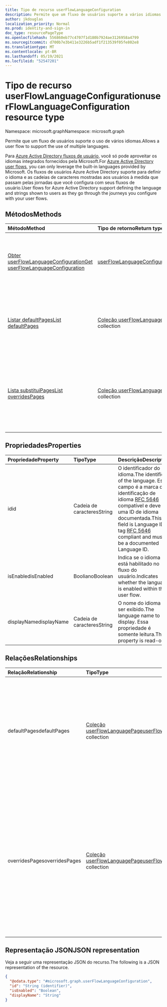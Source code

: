 ```yaml
---
title: Tipo de recurso userFlowLanguageConfiguration
description: Permite que um fluxo de usuários suporte a vários idiomas.
author: jkdouglas
localization_priority: Normal
ms.prod: identity-and-sign-in
doc_type: resourcePageType
ms.openlocfilehash: 556860eb77c4707f1d180b7924ae3126958a4799
ms.sourcegitcommit: d700b7e3b411e3226b5adf1f213539f05fe802e8
ms.translationtype: MT
ms.contentlocale: pt-BR
ms.lasthandoff: 05/19/2021
ms.locfileid: "52547201"
---
```

# <a name="userflowlanguageconfiguration-resource-type"></a><span data-ttu-id="9fd18-103">Tipo de recurso userFlowLanguageConfiguration</span><span class="sxs-lookup"><span data-stu-id="9fd18-103">userFlowLanguageConfiguration resource type</span></span>

<span data-ttu-id="9fd18-104">Namespace: microsoft.graph</span><span class="sxs-lookup"><span data-stu-id="9fd18-104">Namespace: microsoft.graph</span></span>

<span data-ttu-id="9fd18-105">Permite que um fluxo de usuários suporte o uso de vários idiomas.</span><span class="sxs-lookup"><span data-stu-id="9fd18-105">Allows a user flow to support the use of multiple languages.</span></span>

<span data-ttu-id="9fd18-106">Para [Azure Active Directory fluxos de usuário](/azure/active-directory/external-identities/user-flow-customize-language), você só pode aproveitar os idiomas integrados fornecidos pela Microsoft.</span><span class="sxs-lookup"><span data-stu-id="9fd18-106">For [Azure Active Directory user flows](/azure/active-directory/external-identities/user-flow-customize-language), you can only leverage the built-in languages provided by Microsoft.</span></span> <span data-ttu-id="9fd18-107">Os fluxos de usuários Azure Active Directory suporte para definir o idioma e as cadeias de caracteres mostradas aos usuários à medida que passam pelas jornadas que você configura com seus fluxos de usuário.</span><span class="sxs-lookup"><span data-stu-id="9fd18-107">User flows for Azure Active Directory support defining the language and strings shown to users as they go through the journeys you configure with your user flows.</span></span>

## <a name="methods"></a><span data-ttu-id="9fd18-108">Métodos</span><span class="sxs-lookup"><span data-stu-id="9fd18-108">Methods</span></span>

|<span data-ttu-id="9fd18-109">Método</span><span class="sxs-lookup"><span data-stu-id="9fd18-109">Method</span></span>|<span data-ttu-id="9fd18-110">Tipo de retorno</span><span class="sxs-lookup"><span data-stu-id="9fd18-110">Return type</span></span>|<span data-ttu-id="9fd18-111">Descrição</span><span class="sxs-lookup"><span data-stu-id="9fd18-111">Description</span></span>|
|:---|:---|:---|
|[<span data-ttu-id="9fd18-112">Obter userFlowLanguageConfiguration</span><span class="sxs-lookup"><span data-stu-id="9fd18-112">Get userFlowLanguageConfiguration</span></span>](../api/userflowlanguageconfiguration-get.md)|[<span data-ttu-id="9fd18-113">userFlowLanguageConfiguration</span><span class="sxs-lookup"><span data-stu-id="9fd18-113">userFlowLanguageConfiguration</span></span>](../resources/userflowlanguageconfiguration.md)|<span data-ttu-id="9fd18-114">Leia as propriedades e as relações de um [objeto userFlowLanguageConfiguration.](../resources/userflowlanguageconfiguration.md)</span><span class="sxs-lookup"><span data-stu-id="9fd18-114">Read the properties and relationships of a [userFlowLanguageConfiguration](../resources/userflowlanguageconfiguration.md) object.</span></span> <span data-ttu-id="9fd18-115">Esses objetos representam um idioma disponível em um fluxo de usuários.</span><span class="sxs-lookup"><span data-stu-id="9fd18-115">These objects represent a language available in a user flow.</span></span>|
|[<span data-ttu-id="9fd18-116">Listar defaultPages</span><span class="sxs-lookup"><span data-stu-id="9fd18-116">List defaultPages</span></span>](../api/userflowlanguageconfiguration-list-defaultpages.md)|<span data-ttu-id="9fd18-117">[Coleção userFlowLanguagePage](../resources/userflowlanguagepage.md)</span><span class="sxs-lookup"><span data-stu-id="9fd18-117">[userFlowLanguagePage](../resources/userflowlanguagepage.md) collection</span></span>|<span data-ttu-id="9fd18-118">Obter os recursos userFlowLanguagePage da propriedade de navegação defaultPages.</span><span class="sxs-lookup"><span data-stu-id="9fd18-118">Get the userFlowLanguagePage resources from the defaultPages navigation property.</span></span> <span data-ttu-id="9fd18-119">Representa a jornada padrão do usuário em um fluxo de usuários.</span><span class="sxs-lookup"><span data-stu-id="9fd18-119">Represents the default user journey in a user flow.</span></span>|
|[<span data-ttu-id="9fd18-120">Lista substituiPages</span><span class="sxs-lookup"><span data-stu-id="9fd18-120">List overridesPages</span></span>](../api/userflowlanguageconfiguration-list-overridespages.md)|<span data-ttu-id="9fd18-121">[Coleção userFlowLanguagePage](../resources/userflowlanguagepage.md)</span><span class="sxs-lookup"><span data-stu-id="9fd18-121">[userFlowLanguagePage](../resources/userflowlanguagepage.md) collection</span></span>|<span data-ttu-id="9fd18-122">Obter os recursos userFlowLanguagePage da propriedade de navegação overridesPages.</span><span class="sxs-lookup"><span data-stu-id="9fd18-122">Get the userFlowLanguagePage resources from the overridesPages navigation property.</span></span> <span data-ttu-id="9fd18-123">Representa uma experiência personalizada para uma jornada do usuário em um fluxo de usuários.</span><span class="sxs-lookup"><span data-stu-id="9fd18-123">Represents a custom experience for a user journey in a user flow.</span></span>|

## <a name="properties"></a><span data-ttu-id="9fd18-124">Propriedades</span><span class="sxs-lookup"><span data-stu-id="9fd18-124">Properties</span></span>

|<span data-ttu-id="9fd18-125">Propriedade</span><span class="sxs-lookup"><span data-stu-id="9fd18-125">Property</span></span>|<span data-ttu-id="9fd18-126">Tipo</span><span class="sxs-lookup"><span data-stu-id="9fd18-126">Type</span></span>|<span data-ttu-id="9fd18-127">Descrição</span><span class="sxs-lookup"><span data-stu-id="9fd18-127">Description</span></span>|
|:---|:---|:---|
|<span data-ttu-id="9fd18-128">id</span><span class="sxs-lookup"><span data-stu-id="9fd18-128">id</span></span>|<span data-ttu-id="9fd18-129">Cadeia de caracteres</span><span class="sxs-lookup"><span data-stu-id="9fd18-129">String</span></span>|<span data-ttu-id="9fd18-130">O identificador do idioma.</span><span class="sxs-lookup"><span data-stu-id="9fd18-130">The identifier of the language.</span></span> <span data-ttu-id="9fd18-131">Este campo é a marca de identificação de idioma [RFC 5646](https://tools.ietf.org/html/rfc5646) compatível e deve ser uma ID de idioma documentada.</span><span class="sxs-lookup"><span data-stu-id="9fd18-131">This field is Language ID tag [RFC 5646](https://tools.ietf.org/html/rfc5646) compliant and must be a documented Language ID.</span></span>|
|<span data-ttu-id="9fd18-132">isEnabled</span><span class="sxs-lookup"><span data-stu-id="9fd18-132">isEnabled</span></span>|<span data-ttu-id="9fd18-133">Booliano</span><span class="sxs-lookup"><span data-stu-id="9fd18-133">Boolean</span></span>|<span data-ttu-id="9fd18-134">Indica se o idioma está habilitado no fluxo do usuário.</span><span class="sxs-lookup"><span data-stu-id="9fd18-134">Indicates whether the language is enabled within the user flow.</span></span>|
|<span data-ttu-id="9fd18-135">displayName</span><span class="sxs-lookup"><span data-stu-id="9fd18-135">displayName</span></span>|<span data-ttu-id="9fd18-136">Cadeia de caracteres</span><span class="sxs-lookup"><span data-stu-id="9fd18-136">String</span></span>|<span data-ttu-id="9fd18-137">O nome do idioma a ser exibido.</span><span class="sxs-lookup"><span data-stu-id="9fd18-137">The language name to display.</span></span> <span data-ttu-id="9fd18-138">Essa propriedade é somente leitura.</span><span class="sxs-lookup"><span data-stu-id="9fd18-138">This property is read-only.</span></span>|

## <a name="relationships"></a><span data-ttu-id="9fd18-139">Relações</span><span class="sxs-lookup"><span data-stu-id="9fd18-139">Relationships</span></span>

|<span data-ttu-id="9fd18-140">Relação</span><span class="sxs-lookup"><span data-stu-id="9fd18-140">Relationship</span></span>|<span data-ttu-id="9fd18-141">Tipo</span><span class="sxs-lookup"><span data-stu-id="9fd18-141">Type</span></span>|<span data-ttu-id="9fd18-142">Descrição</span><span class="sxs-lookup"><span data-stu-id="9fd18-142">Description</span></span>|
|:---|:---|:---|
|<span data-ttu-id="9fd18-143">defaultPages</span><span class="sxs-lookup"><span data-stu-id="9fd18-143">defaultPages</span></span>|<span data-ttu-id="9fd18-144">[Coleção userFlowLanguagePage](../resources/userflowlanguagepage.md)</span><span class="sxs-lookup"><span data-stu-id="9fd18-144">[userFlowLanguagePage](../resources/userflowlanguagepage.md) collection</span></span>|<span data-ttu-id="9fd18-145">Coleção de páginas com o conteúdo padrão a ser exibido em um fluxo de usuário para um idioma especificado.</span><span class="sxs-lookup"><span data-stu-id="9fd18-145">Collection of pages with the default content to display in a user flow for a specified language.</span></span> <span data-ttu-id="9fd18-146">Essa coleção não permite nenhum tipo de modificação.</span><span class="sxs-lookup"><span data-stu-id="9fd18-146">This collection does not allow any kind of modification.</span></span>|
|<span data-ttu-id="9fd18-147">overridesPages</span><span class="sxs-lookup"><span data-stu-id="9fd18-147">overridesPages</span></span>|<span data-ttu-id="9fd18-148">[Coleção userFlowLanguagePage](../resources/userflowlanguagepage.md)</span><span class="sxs-lookup"><span data-stu-id="9fd18-148">[userFlowLanguagePage](../resources/userflowlanguagepage.md) collection</span></span>|<span data-ttu-id="9fd18-149">O conjunto de páginas com as mensagens substitui a exibição em um fluxo de usuário para um idioma especificado.</span><span class="sxs-lookup"><span data-stu-id="9fd18-149">Collection of pages with the overrides messages to display in a user flow for a specified language.</span></span> <span data-ttu-id="9fd18-150">Essa coleção só permite modificar o conteúdo da página, qualquer outra modificação não é permitida (criação ou exclusão de páginas).</span><span class="sxs-lookup"><span data-stu-id="9fd18-150">This collection only allows to modify the content of the page, any other modification is not allowed (creation or deletion of pages).</span></span>|

## <a name="json-representation"></a><span data-ttu-id="9fd18-151">Representação JSON</span><span class="sxs-lookup"><span data-stu-id="9fd18-151">JSON representation</span></span>

<span data-ttu-id="9fd18-152">Veja a seguir uma representação JSON do recurso.</span><span class="sxs-lookup"><span data-stu-id="9fd18-152">The following is a JSON representation of the resource.</span></span>
<!-- {
  "blockType": "resource",
  "keyProperty": "id",
  "@odata.type": "microsoft.graph.userFlowLanguageConfiguration",
  "openType": false
}
-->

``` json
{
  "@odata.type": "#microsoft.graph.userFlowLanguageConfiguration",
  "id": "String (identifier)",
  "isEnabled": "Boolean",
  "displayName": "String"
}
```
